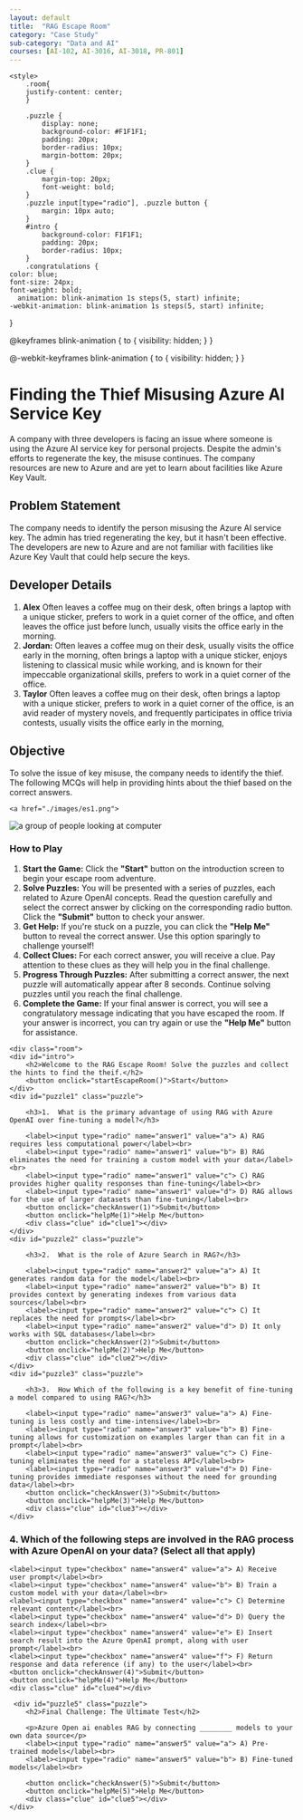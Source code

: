 ```yaml
---
layout: default
title:  "RAG Escape Room"
category: "Case Study"
sub-category: "Data and AI"
courses: [AI-102, AI-3016, AI-3018, PR-801]
---
```


<html lang="en">
<head>

    <style>
        .room{
        justify-content: center;
        }

        .puzzle { 
            display: none; 
            background-color: #F1F1F1; 
            padding: 20px; 
            border-radius: 10px; 
            margin-bottom: 20px; 
        }
        .clue { 
            margin-top: 20px; 
            font-weight: bold; 
        }
        .puzzle input[type="radio"], .puzzle button { 
            margin: 10px auto; 
        }
        #intro {
            background-color: F1F1F1; 
            padding: 20px; 
            border-radius: 10px; 
        }
        .congratulations {
    color: blue;
    font-size: 24px;
    font-weight: bold;
      animation: blink-animation 1s steps(5, start) infinite;
    -webkit-animation: blink-animation 1s steps(5, start) infinite;
}

@keyframes blink-animation {
    to {
        visibility: hidden;
    }
}

@-webkit-keyframes blink-animation {
    to {
        visibility: hidden;
    }
}
    </style>
</head>
<body>
<div>
    <h1>Finding the Thief Misusing Azure AI Service Key</h1>
A company with three developers is facing an issue where someone is using the Azure AI service key for personal projects. Despite the admin's efforts to regenerate the key, the misuse continues. The company resources are new to Azure and are yet to learn about facilities like Azure Key Vault. 

<h2>Problem Statement </h2>
 The company needs to identify the person misusing the Azure AI service key. The admin has tried regenerating the key, but it hasn't been effective. The developers are new to Azure and are not familiar with facilities like Azure Key Vault that could help secure the keys. 

<h2>Developer Details </h2>

<ol>
      <li><strong>Alex</strong> Often leaves a coffee mug on their desk, often brings a laptop with a unique sticker, prefers to work in a quiet corner of the office, and often leaves the office just before lunch, usually visits the office early in the morning.</li>
      <li><strong>Jordan:</strong> Often leaves a coffee mug on their desk, usually visits the office early in the morning, often brings a laptop with a unique sticker, enjoys listening to classical music while working, and is known for their impeccable organizational skills, prefers to work in a quiet corner of the office. </li>
      <li><strong>Taylor</strong> Often leaves a coffee mug on their desk, often brings a laptop with a unique sticker, prefers to work in a quiet corner of the office, is an avid reader of mystery novels, and frequently participates in office trivia contests, usually visits the office early in the morning, </li>
           
</ol>

<h2>Objective</h2>
To solve the issue of key misuse, the company needs to identify the thief. The following MCQs will help in providing hints about the thief based on the correct answers. 

    <a href="./images/es1.png">
  <img src="./images/es1.png" alt="a group of people looking at computer">
</a>
    <div class="instructions">
        <h3>How to Play</h3>
        <ol>
            <li><strong>Start the Game:</strong> Click the <strong>"Start"</strong> button on the introduction screen to begin your escape room adventure.</li>
            <li><strong>Solve Puzzles:</strong> You will be presented with a series of puzzles, each related to Azure OpenAI concepts. Read the question carefully and select the correct answer by clicking on the corresponding radio button. Click the <strong>"Submit"</strong> button to check your answer.</li>
            <li><strong>Get Help:</strong> If you're stuck on a puzzle, you can click the <strong>"Help Me"</strong> button to reveal the correct answer. Use this option sparingly to challenge yourself!</li>
            <li><strong>Collect Clues:</strong> For each correct answer, you will receive a clue. Pay attention to these clues as they will help you in the final challenge.</li>
            <li><strong>Progress Through Puzzles:</strong> After submitting a correct answer, the next puzzle will automatically appear after 8 seconds. Continue solving puzzles until you reach the final challenge.</li>        
            <li><strong>Complete the Game:</strong> If your final answer is correct, you will see a congratulatory message indicating that you have escaped the room. If your answer is incorrect, you can try again or use the <strong>"Help Me"</strong> button for assistance.</li>
        </ol>
</div>

 
    <div class="room">
    <div id="intro">
        <h2>Welcome to the RAG Escape Room! Solve the puzzles and collect the hints to find the theif.</h2>
        <button onclick="startEscapeRoom()">Start</button>
    </div>
    <div id="puzzle1" class="puzzle">
        
        <h3>1.	What is the primary advantage of using RAG with Azure OpenAI over fine-tuning a model?</h3>
        
        <label><input type="radio" name="answer1" value="a"> A) RAG requires less computational power</label><br>
        <label><input type="radio" name="answer1" value="b"> B) RAG eliminates the need for training a custom model with your data</label><br>
        <label><input type="radio" name="answer1" value="c"> C) RAG provides higher quality responses than fine-tuning</label><br>
        <label><input type="radio" name="answer1" value="d"> D) RAG allows for the use of larger datasets than fine-tuning</label><br>
        <button onclick="checkAnswer(1)">Submit</button>
        <button onclick="helpMe(1)">Help Me</button>
        <div class="clue" id="clue1"></div>
    </div>
    <div id="puzzle2" class="puzzle">
        
        <h3>2.	What is the role of Azure Search in RAG?</h3>
        
        <label><input type="radio" name="answer2" value="a"> A) It generates random data for the model</label><br>
        <label><input type="radio" name="answer2" value="b"> B) It provides context by generating indexes from various data sources</label><br>
        <label><input type="radio" name="answer2" value="c"> C) It replaces the need for prompts</label><br>
        <label><input type="radio" name="answer2" value="d"> D) It only works with SQL databases</label><br>
        <button onclick="checkAnswer(2)">Submit</button>
        <button onclick="helpMe(2)">Help Me</button>
        <div class="clue" id="clue2"></div>
    </div>
    <div id="puzzle3" class="puzzle">
      
        <h3>3.	How Which of the following is a key benefit of fine-tuning a model compared to using RAG?</h3>
      
        <label><input type="radio" name="answer3" value="a"> A) Fine-tuning is less costly and time-intensive</label><br>
        <label><input type="radio" name="answer3" value="b"> B) Fine-tuning allows for customization on examples larger than can fit in a prompt</label><br>
        <label><input type="radio" name="answer3" value="c"> C) Fine-tuning eliminates the need for a stateless API</label><br>
        <label><input type="radio" name="answer3" value="d"> D) Fine-tuning provides immediate responses without the need for grounding data</label><br>
        <button onclick="checkAnswer(3)">Submit</button>
        <button onclick="helpMe(3)">Help Me</button>
        <div class="clue" id="clue3"></div>
    </div>

<div id="puzzle4" class="puzzle">
    <h3>4. Which of the following steps are involved in the RAG process with Azure OpenAI on your data? (Select all that apply)</h3>
    
    <label><input type="checkbox" name="answer4" value="a"> A) Receive user prompt</label><br>
    <label><input type="checkbox" name="answer4" value="b"> B) Train a custom model with your data</label><br>
    <label><input type="checkbox" name="answer4" value="c"> C) Determine relevant content</label><br>
    <label><input type="checkbox" name="answer4" value="d"> D) Query the search index</label><br>
    <label><input type="checkbox" name="answer4" value="e"> E) Insert search result into the Azure OpenAI prompt, along with user prompt</label><br>
    <label><input type="checkbox" name="answer4" value="f"> F) Return response and data reference (if any) to the user</label><br>
    <button onclick="checkAnswer(4)">Submit</button>
    <button onclick="helpMe(4)">Help Me</button>
    <div class="clue" id="clue4"></div>
</div>

     <div id="puzzle5" class="puzzle">
        <h2>Final Challenge: The Ultimate Test</h2>
  
        <p>Azure Open ai enables RAG by connecting ________ models to your own data source</p>
        <label><input type="radio" name="answer5" value="a"> A) Pre-trained models</label><br>
        <label><input type="radio" name="answer5" value="b"> B) Fine-tuned models</label><br>
        
        <button onclick="checkAnswer(5)">Submit</button>
        <button onclick="helpMe(5)">Help Me</button>
        <div class="clue" id="clue5"></div>
    </div>

</div>
<script>
 let currentPuzzle = 1;
const clues = ["The thief often leaves a coffee mug on their desk", "The thief usually visits the office early in the morning", "The thief often brings a laptop with a unique sticker.", "The thief prefers to work in a quiet corner of the office", "The thief often leaves the office just before lunch."];

const correctAnswers = {
    1: ["b"],
    2: ["b"],
    3: ["d"],
    4: ["a", "c", "d", "e", "f"],
    5: ["a"]
};


function startEscapeRoom() {
    document.getElementById('intro').style.display = 'none';
    showPuzzle(currentPuzzle);
}

function showPuzzle(puzzleNumber) {
    document.getElementById(`puzzle${puzzleNumber}`).style.display = 'block';
}

function checkAnswer(puzzleNumber) {
    const selectedOptions = document.querySelectorAll(`input[name="answer${puzzleNumber}"]:checked`);
    const clueElement = document.getElementById(`clue${puzzleNumber}`);
    const selectedValues = Array.from(selectedOptions).map(option => option.value);

    if (arraysEqual(selectedValues, correctAnswers[puzzleNumber])) {
        clueElement.textContent = `Correct! Clue: ${clues[puzzleNumber - 1]}`;
        clueElement.style.color = 'green';
        
        setTimeout(() => {
            document.getElementById(`puzzle${puzzleNumber}`).style.display = 'none';
            currentPuzzle++;
            if (currentPuzzle <= Object.keys(clues).length) {
                showPuzzle(currentPuzzle);
            } else {
                displayCongratulations();
            }
        }, 5000); // Stay on the current question for 5 seconds
    } else {
        clueElement.textContent = 'Incorrect, try again!';
        clueElement.style.color = 'red';
    }
}

function arraysEqual(arr1, arr2) {
    return arr1.length === arr2.length && arr1.every(value => arr2.includes(value));
}


function displayCongratulations() {

  const roomDiv = document.querySelector('.room');
    roomDiv.innerHTML = '<div class="congratulations">CONGRATULATIONS! YOU HAVE ESCAPED THE ROOM!</div>';
    
}

function helpMe(puzzleNumber) {   

   const correctOptions = correctAnswers[puzzleNumber];
    correctOptions.forEach(option => {
        document.querySelector(`input[name="answer${puzzleNumber}"][value="${option}"]`).checked = true;
    });
}

 
</script>
